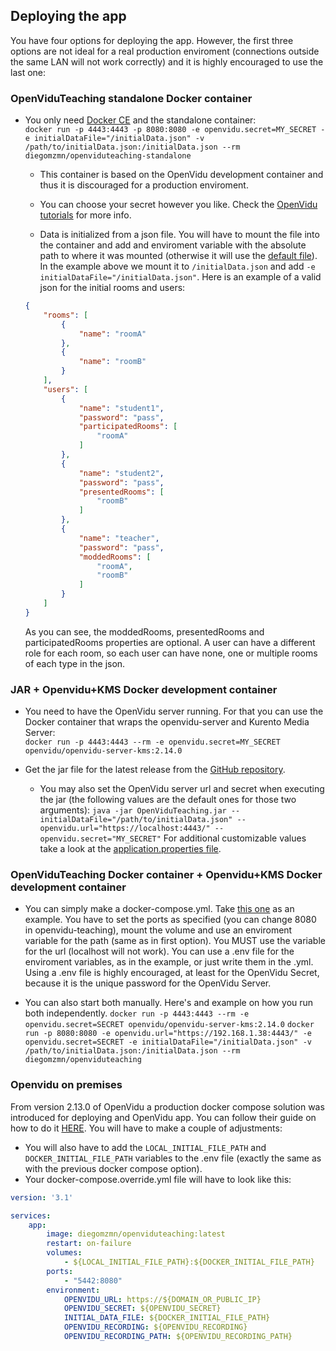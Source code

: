 ## Deploying the app ##
You have four options for deploying the app. However, the first three options are not ideal for a real production enviroment (connections outside the same LAN will not work correctly) and it is highly encouraged to use the last one:

### OpenViduTeaching standalone Docker container ###

* You only need [Docker CE](https://hub.docker.com/search?type=edition&offering=community) and the standalone container:\
`docker run -p 4443:4443 -p 8080:8080 -e openvidu.secret=MY_SECRET -e initialDataFile="/initialData.json" -v /path/to/initialData.json:/initialData.json --rm diegomzmn/openviduteaching-standalone`

	* This container is based on the OpenVidu development container and thus it is discouraged for a production enviroment.

	* You can choose your secret however you like. Check the [OpenVidu tutorials](https://openvidu.io/docs/tutorials/) for more info.

	* Data is initialized from a json file. You will have to mount the file into the container and add and enviroment variable with the absolute path to where it was mounted (otherwise it will use the [default file](https://github.com/codeurjc-students/2019-OpenViduTeaching/blob/master/backend/src/main/resources/json/initialData.json)). In the example above we mount it to `/initialData.json` and add `-e initialDataFile="/initialData.json"`.
	Here is an example of a valid json for the initial rooms and users:
	~~~~ json
	{
		"rooms": [
			{
				"name": "roomA"
			},
			{
				"name": "roomB"
			}
		],
		"users": [
			{
				"name": "student1",
				"password": "pass",
				"participatedRooms": [
					"roomA"
				]
			},
			{
				"name": "student2",
				"password": "pass",
				"presentedRooms": [
					"roomB"
				]
			},
			{
				"name": "teacher",
				"password": "pass",
				"moddedRooms": [
					"roomA",
					"roomB"
				]
			}
		]
	}
	~~~~
	As you can see, the moddedRooms, presentedRooms and participatedRooms properties are optional. A user can have a different role for each room, so each user can have none, one or multiple rooms of each type in the json.


### JAR + Openvidu+KMS Docker development container ###

* You need to have the OpenVidu server running. For that you can use the Docker container that wraps the openvidu-server and Kurento Media Server:\
`docker run -p 4443:4443 --rm -e openvidu.secret=MY_SECRET openvidu/openvidu-server-kms:2.14.0`

* Get the jar file for the latest release from the [GitHub repository](https://github.com/codeurjc-students/2019-OpenViduTeaching).

	* You may also set the OpenVidu server url and secret when executing the jar (the following values are the default ones for those two arguments):
	`java -jar OpenViduTeaching.jar --initialDataFile="/path/to/initialData.json" --openvidu.url="https://localhost:4443/" --openvidu.secret="MY_SECRET"`
	For additional customizable values take a look at the [application.properties file](https://github.com/codeurjc-students/2019-OpenViduTeaching/blob/master/backend/src/main/resources/application.properties).


### OpenViduTeaching Docker container + Openvidu+KMS Docker development container ###

* You can simply make a docker-compose.yml. Take [this one](https://github.com/codeurjc-students/2019-OpenViduTeaching/blob/master/docker/composed/docker-compose.yml) as an example. You have to set the ports as specified (you can change 8080 in openvidu-teaching), mount the volume and use an enviroment variable for the path (same as in first option). You MUST use the variable for the url (localhost will not work). You can use a .env file for the enviroment variables, as in the example, or just write them in the .yml. Using a .env file is highly encouraged, at least for the OpenVidu Secret, because it is the unique password for the OpenVidu Server.

* You can also start both manually. Here's and example on how you run both independently.
`docker run -p 4443:4443 --rm -e openvidu.secret=SECRET openvidu/openvidu-server-kms:2.14.0`
`docker run -p 8080:8080 -e openvidu.url="https://192.168.1.38:4443/" -e openvidu.secret=SECRET -e initialDataFile="/initialData.json" -v /path/to/initialData.json:/initialData.json --rm diegomzmn/openviduteaching`

### Openvidu on premises ###

From version 2.13.0 of OpenVidu a production docker compose solution was introduced for deploying and OpenVidu app. You can follow their guide on how to do it [HERE](https://docs.openvidu.io/en/2.14.0/deployment/deploying-on-premises/). You will have to make a couple of adjustments:
* You will also have to add the `LOCAL_INITIAL_FILE_PATH` and `DOCKER_INITIAL_FILE_PATH` variables to the .env file (exactly the same as with the previous docker compose option).
* Your docker-compose.override.yml file will have to look like this:
```` yml
version: '3.1'

services:
    app:
        image: diegomzmn/openviduteaching:latest
        restart: on-failure
        volumes:
            - ${LOCAL_INITIAL_FILE_PATH}:${DOCKER_INITIAL_FILE_PATH}
        ports:
            - "5442:8080"
        environment:
            OPENVIDU_URL: https://${DOMAIN_OR_PUBLIC_IP}
            OPENVIDU_SECRET: ${OPENVIDU_SECRET}
			INITIAL_DATA_FILE: ${DOCKER_INITIAL_FILE_PATH}
			OPENVIDU_RECORDING: ${OPENVIDU_RECORDING}
			OPENVIDU_RECORDING_PATH: ${OPENVIDU_RECORDING_PATH}
````